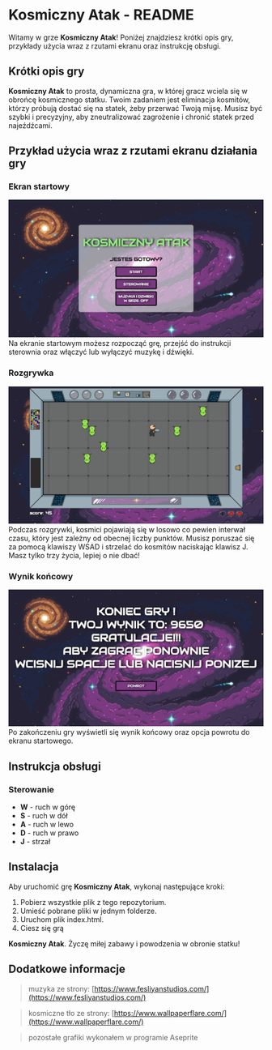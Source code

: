 # Kosmiczny Atak - README

Witamy w grze **Kosmiczny Atak**! Poniżej znajdziesz krótki opis gry, przykłady użycia wraz z rzutami ekranu oraz instrukcję obsługi.

## Krótki opis gry

**Kosmiczny Atak** to prosta, dynamiczna gra, w której gracz wciela się w obrońcę kosmicznego statku. Twoim zadaniem jest eliminacja kosmitów, którzy próbują dostać się na statek, żeby przerwać Twoją mijsę. Musisz być szybki i precyzyjny, aby zneutralizować zagrożenie i chronić statek przed najeźdźcami.

## Przykład użycia wraz z rzutami ekranu działania gry

### Ekran startowy
![Ekran startowy](./images/zrzuty_ekranu/menu.png)
Na ekranie startowym możesz rozpocząć grę, przejść do instrukcji sterownia oraz włączyć lub wyłączyć muzykę i dźwięki.

### Rozgrywka
![Rozgrywka](./images/zrzuty_ekranu/game.png)
Podczas rozgrywki, kosmici pojawiają się w losowo co pewien interwał czasu, który jest zależny od obecnej liczby punktów. Musisz poruszać się za pomocą klawiszy WSAD i strzelać do kosmitów naciskając klawisz J. Masz tylko trzy życia, lepiej o nie dbać!

### Wynik końcowy
![Wynik końcowy](./images/zrzuty_ekranu/wynik.png)
Po zakończeniu gry wyświetli się wynik końcowy oraz opcja powrotu do ekranu startowego.

## Instrukcja obsługi

### Sterowanie

- **W** - ruch w górę
- **S** - ruch w dół
- **A** - ruch w lewo
- **D** - ruch w prawo
- **J** - strzał

## Instalacja

Aby uruchomić grę **Kosmiczny Atak**, wykonaj następujące kroki:

1. Pobierz wszystkie plik z tego repozytorium.
2. Umieść pobrane pliki w jednym folderze.
3. Uruchom plik index.html.
4. Ciesz się grą


**Kosmiczny Atak**.
Życzę miłej zabawy i powodzenia w obronie statku!

## Dodatkowe informacje

> muzyka ze strony: [https://www.fesliyanstudios.com/](https://www.fesliyanstudios.com/)

> kosmiczne tło ze strony: [https://www.wallpaperflare.com/](https://www.wallpaperflare.com/)

> pozostałe grafiki wykonałem w programie Aseprite